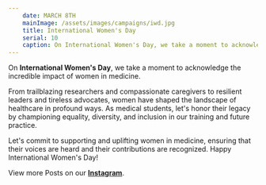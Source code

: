 ```yaml
---
    date: MARCH 8TH
    mainImage: /assets/images/campaigns/iwd.jpg
    title: International Women's Day
    serial: 10
    caption: On International Women's Day, we take a moment to acknowledge the incredible impact of women in medicine. 
---
```


On **International Women's Day**, we take a moment to acknowledge the incredible impact of women in medicine. 

From trailblazing researchers and compassionate caregivers to resilient leaders and tireless advocates, women have shaped the landscape of healthcare in profound ways. As medical students, let's honor their legacy by championing equality, diversity, and inclusion in our training and future practice. 

Let's commit to supporting and uplifting women in medicine, ensuring that their voices are heard and their contributions are recognized. Happy International Women's Day!


View more Posts on our [**Instagram**](https://www.instagram.com/nileunimsa).